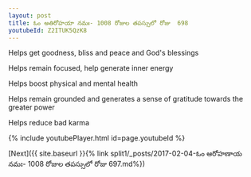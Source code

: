 ```yaml
---
layout: post
title: ఓం అతిరోహయా నమః- 1008 రోజుల తపస్సులో రోజు  698
youtubeId: Z2ITUK5QzK8
---
```

 
 
Helps get goodness, bliss and peace and God's blessings
 
Helps remain focused, help generate inner energy 
 
Helps boost physical and mental health 
 
Helps remain grounded and generates a sense of gratitude towards the greater power 
 
Helps reduce bad karma
 
 
 
 


{% include youtubePlayer.html id=page.youtubeId %}
 
[Next]({{ site.baseurl }}{% link  split1/_posts/2017-02-04-ఓం ఆరోహణాయ నమః- 1008 రోజుల తపస్సులో రోజు  697.md%})
 
